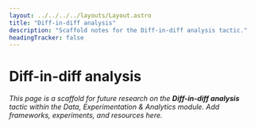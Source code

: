 ```yaml
---
layout: ../../../../layouts/Layout.astro
title: "Diff-in-diff analysis"
description: "Scaffold notes for the Diff-in-diff analysis tactic."
headingTracker: false
---
```

# Diff-in-diff analysis

_This page is a scaffold for future research on the **Diff-in-diff analysis** tactic within the Data, Experimentation & Analytics module. Add frameworks, experiments, and resources here._
